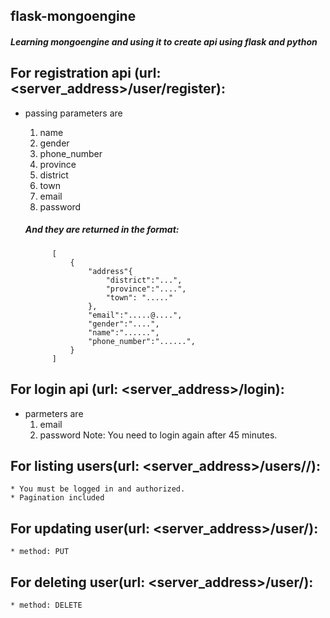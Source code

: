 ## flask-mongoengine

##### Learning mongoengine and using it to create api using flask and python

## For registration api (url: <server_address>/user/register):
* passing parameters are 
    1. name
    2. gender
    3. phone_number
    4. province
    5. district
    6. town
    7. email
    8. password

    ##### And they are returned in the format:
    
            [
                {
                    "address"{
                        "district":"...",
                        "province":"....",
                        "town": "....."
                    },
                    "email":".....@....",
                    "gender":"....",
                    "name":"......",
                    "phone_number":"......",
                }
            ]
        

## For login api (url: <server_address>/login):
* parmeters are
    1. email
    2. password
    Note: You need to login again after 45 minutes.

## For listing users(url: <server_address>/users/<page>/<limit>):
    * You must be logged in and authorized.
    * Pagination included

## For updating user(url: <server_address>/user/<id>):
    * method: PUT

## For deleting user(url: <server_address>/user/<id>):
    * method: DELETE




